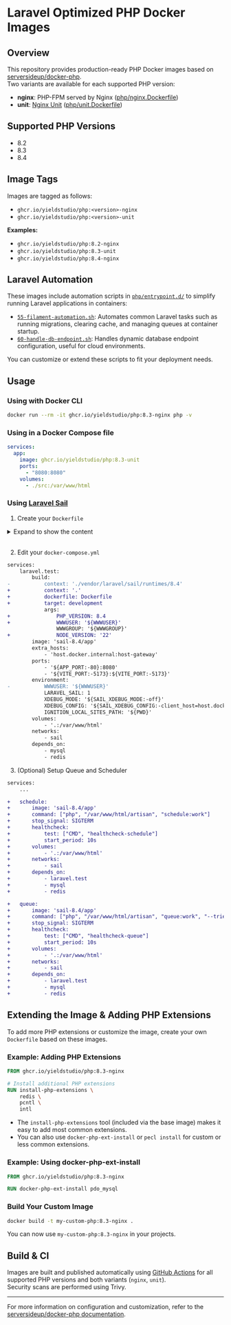 # Laravel Optimized PHP Docker Images

## Overview

This repository provides production-ready PHP Docker images based on [serversideup/docker-php](https://github.com/serversideup/docker-php).  
Two variants are available for each supported PHP version:

- **nginx**: PHP-FPM served by Nginx ([php/nginx.Dockerfile](php/nginx.Dockerfile))
- **unit**: [Nginx Unit](https://unit.nginx.org/) ([php/unit.Dockerfile](php/unit.Dockerfile))

## Supported PHP Versions

- 8.2
- 8.3
- 8.4

## Image Tags

Images are tagged as follows:

- `ghcr.io/yieldstudio/php:<version>-nginx`
- `ghcr.io/yieldstudio/php:<version>-unit`

**Examples:**

- `ghcr.io/yieldstudio/php:8.2-nginx`
- `ghcr.io/yieldstudio/php:8.3-unit`
- `ghcr.io/yieldstudio/php:8.4-nginx`

## Laravel Automation

These images include automation scripts in [`php/entrypoint.d/`](php/entrypoint.d/) to simplify running Laravel applications in containers:

- [`55-filament-automation.sh`](php/entrypoint.d/55-filament-automation.sh): Automates common Laravel tasks such as running migrations, clearing cache, and managing queues at container startup.
- [`60-handle-db-endpoint.sh`](php/entrypoint.d/60-handle-db-endpoint.sh): Handles dynamic database endpoint configuration, useful for cloud environments.

You can customize or extend these scripts to fit your deployment needs.

## Usage

### Using with Docker CLI

```bash
docker run --rm -it ghcr.io/yieldstudio/php:8.3-nginx php -v
```

### Using in a Docker Compose file

```yaml
services:
  app:
    image: ghcr.io/yieldstudio/php:8.3-unit
    ports:
      - "8080:8080"
    volumes:
      - ./src:/var/www/html
```

### Using [Laravel Sail](https://laravel.com/docs/12.x/sail)

1. Create your `Dockerfile`

<details>
  <summary>Expand to show the content</summary>

```Dockerfile
ARG PHP_VERSION=8.4
ARG NODE_VERSION=22

############################################
# Base Image
############################################
FROM ghcr.io/yieldstudio/php:${PHP_VERSION}-nginx AS base

ENV HEALTHCHECK_PATH="/up"

## Uncomment if you need to install additional PHP extensions
# USER root
# RUN install-php-extensions bcmath gd

############################################
# Development Image
############################################
FROM base AS development

ARG WWWUSER
ARG WWWGROUP
ARG NODE_VERSION=22
ARG MYSQL_CLIENT="mysql-client"
ARG POSTGRES_VERSION=17

ENV AUTORUN_ENABLED=false
ENV PHP_OPCACHE_ENABLE=0

ENV XDEBUG_MODE="off"
ENV XDEBUG_CONFIG="client_host=host.docker.internal"

USER root

RUN apt-get update && apt-get upgrade -y \
    && mkdir -p /etc/apt/keyrings \
    && apt-get install -y gnupg gosu curl ca-certificates zip unzip git supervisor sqlite3 libcap2-bin libpng-dev python3 dnsutils librsvg2-bin fswatch ffmpeg nano  \
    && curl -fsSL https://deb.nodesource.com/gpgkey/nodesource-repo.gpg.key | gpg --dearmor -o /etc/apt/keyrings/nodesource.gpg \
    && echo "deb [signed-by=/etc/apt/keyrings/nodesource.gpg] https://deb.nodesource.com/node_$NODE_VERSION.x nodistro main" > /etc/apt/sources.list.d/nodesource.list \
    && apt-get update \
    && apt-get install -y nodejs \
    && npm install -g npm \
    && npm install -g pnpm \
    && npm install -g bun \
    && curl -sS https://dl.yarnpkg.com/debian/pubkey.gpg | gpg --dearmor | tee /etc/apt/keyrings/yarn.gpg >/dev/null \
    && echo "deb [signed-by=/etc/apt/keyrings/yarn.gpg] https://dl.yarnpkg.com/debian/ stable main" > /etc/apt/sources.list.d/yarn.list \
    && apt-get update \
    && apt-get install -y yarn \
    && apt-get -y autoremove \
    && apt-get clean \
    && rm -rf /var/lib/apt/lists/* /tmp/* /var/tmp/*

RUN docker-php-serversideup-set-id www-data $WWWUSER:$WWWGROUP \
    && docker-php-serversideup-set-file-permissions --owner $WWWUSER:$WWWGROUP --service nginx \
    && useradd -mNo -g www-data -u $(id -u www-data) sail

RUN install-php-extensions xdebug

USER www-data

############################################
# CI image
############################################
FROM base AS ci

ENV AUTORUN_ENABLED=false
ENV PHP_OPCACHE_ENABLE=0

ENV XDEBUG_MODE="coverage,debug"
ENV XDEBUG_CONFIG="client_host=host.docker.internal client_port=9003"

# Sometimes CI images need to run as root
# so we set the ROOT user and configure
# the PHP-FPM pool to run as www-data
USER root

RUN install-php-extensions xdebug

RUN echo "" >> /usr/local/etc/php-fpm.d/docker-php-serversideup-pool.conf && \
    echo "user = www-data" >> /usr/local/etc/php-fpm.d/docker-php-serversideup-pool.conf && \
    echo "group = www-data" >> /usr/local/etc/php-fpm.d/docker-php-serversideup-pool.conf

############################################
# 
############################################
FROM base AS composer

COPY --from=composer:latest /usr/bin/composer /usr/bin/composer
COPY --chown=www-data:www-data composer.* ./
COPY --chown=www-data:www-data . .

RUN composer install --no-dev --no-interaction --no-scripts --prefer-dist \
    && composer dump-autoload --classmap-authoritative --no-dev --optimize

############################################
# Assets Build
############################################
FROM node:${NODE_VERSION}-slim AS frontend

WORKDIR /app

COPY package*.json *.config.js ./
COPY public/ ./public
COPY resources/ ./resources
COPY --from=composer /var/www/html/vendor ./vendor

RUN if [ -f yarn.lock ]; then \
        yarn install --frozen-lockfile && yarn run build; \
    elif [ -f package-lock.json ]; then \
        npm ci && npm run build; \
    elif [ -f pnpm-lock.yaml ]; then \
        pnpm install --frozen-lockfile && pnpm run build; \
    elif [ -f bun.lockb ]; then \
        bun install && bun run build; \
    else \
        echo "No lock file found, skipping asset build."; \
    fi

############################################
# Production Image
############################################
FROM base

ENV PHP_MEMORY_LIMIT=512M
ENV SSL_MODE=mixed

USER www-data

COPY --from=composer --chown=www-data:www-data /var/www/html/vendor ./vendor
COPY --from=frontend --chown=www-data:www-data /app/public/build ./public/build

COPY --chown=www-data:www-data . /var/www/html
```

</details>
<br/>

2. Edit your `docker-compose.yml`

```diff 
services:
    laravel.test:
        build:
-           context: './vendor/laravel/sail/runtimes/8.4'
+           context: '.'
+           dockerfile: Dockerfile
+           target: development
            args:
+               PHP_VERSION: 8.4
+               WWWUSER: '${WWWUSER}'
                WWWGROUP: '${WWWGROUP}'
+               NODE_VERSION: '22'
        image: 'sail-8.4/app'
        extra_hosts:
            - 'host.docker.internal:host-gateway'
        ports:
            - '${APP_PORT:-80}:8080'
            - '${VITE_PORT:-5173}:${VITE_PORT:-5173}'
        environment:
-           WWWUSER: '${WWWUSER}'
            LARAVEL_SAIL: 1
            XDEBUG_MODE: '${SAIL_XDEBUG_MODE:-off}'
            XDEBUG_CONFIG: '${SAIL_XDEBUG_CONFIG:-client_host=host.docker.internal}'
            IGNITION_LOCAL_SITES_PATH: '${PWD}'
        volumes:
            - '.:/var/www/html'
        networks:
            - sail
        depends_on:
            - mysql
            - redis
```

3. (Optional) Setup Queue and Scheduler

```diff 
services:
    ...

+   schedule:
+       image: 'sail-8.4/app'
+       command: ["php", "/var/www/html/artisan", "schedule:work"]
+       stop_signal: SIGTERM
+       healthcheck:
+           test: ["CMD", "healthcheck-schedule"]
+           start_period: 10s
+       volumes:
+           - '.:/var/www/html'
+       networks:
+           - sail
+       depends_on:
+           - laravel.test
+           - mysql
+           - redis

+   queue:
+       image: 'sail-8.4/app'
+       command: ["php", "/var/www/html/artisan", "queue:work", "--tries=3"]
+       stop_signal: SIGTERM
+       healthcheck:
+           test: ["CMD", "healthcheck-queue"]
+           start_period: 10s
+       volumes:
+           - '.:/var/www/html'
+       networks:
+           - sail
+       depends_on:
+           - laravel.test
+           - mysql
+           - redis
```

## Extending the Image & Adding PHP Extensions

To add more PHP extensions or customize the image, create your own `Dockerfile` based on these images.

### Example: Adding PHP Extensions

```dockerfile
FROM ghcr.io/yieldstudio/php:8.3-nginx

# Install additional PHP extensions
RUN install-php-extensions \
    redis \
    pcntl \
    intl
```

- The `install-php-extensions` tool (included via the base image) makes it easy to add most common extensions.
- You can also use `docker-php-ext-install` or `pecl install` for custom or less common extensions.

### Example: Using docker-php-ext-install

```dockerfile
FROM ghcr.io/yieldstudio/php:8.3-nginx

RUN docker-php-ext-install pdo_mysql
```

### Build Your Custom Image

```bash
docker build -t my-custom-php:8.3-nginx .
```

You can now use `my-custom-php:8.3-nginx` in your projects.

## Build & CI

Images are built and published automatically using [GitHub Actions](.github/workflows/build-php.yml) for all supported PHP versions and both variants (`nginx`, `unit`).  
Security scans are performed using Trivy.

---

For more information on configuration and customization, refer to the [serversideup/docker-php documentation](https://github.com/serversideup/docker-php).